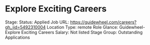 # Explore Exciting Careers

Stage: Status: Applied
Job URL: https://guidewheel.com/careers?gh_jid=5492310004
Location Type: remote
Role Glance: Guidewheel-Explore Exciting Careers
Salary: Not listed
Stage Group: Outstanding Applications